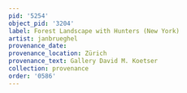 ```yaml
---
pid: '5254'
object_pid: '3204'
label: Forest Landscape with Hunters (New York)
artist: janbrueghel
provenance_date:
provenance_location: Zürich
provenance_text: Gallery David M. Koetser
collection: provenance
order: '0586'
---
```

